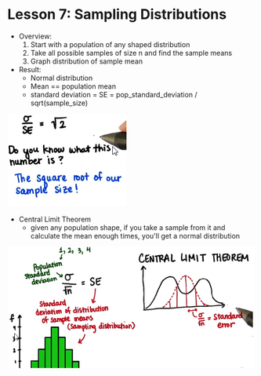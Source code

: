 # Lesson 7: Sampling Distributions

* Overview:
    1. Start with a population of any shaped distribution
    2. Take all possible samples of size n and find the sample means
    3. Graph distribution of sample mean
* Result:
    * Normal distribution
    * Mean == population mean
    * standard deviation = SE = pop_standard_deviation / sqrt(sample_size)

<img src="./images/sqr_root_sample_size.png"></img>

* Central Limit Theorem
    * given any population shape, if you take a sample from it and calculate the mean enough times, you'll get a normal distribution

<img src="./images/central_limit_theorum.png"></img>


